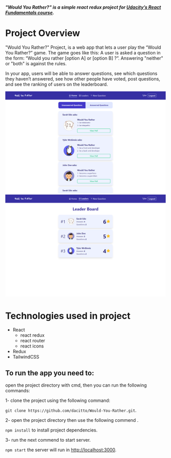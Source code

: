 ##### "Would You Rather?" is a simple react redux project for [Udacity’s React Fundamentals course](https://www.udacity.com/course/react-nanodegree--nd019).

# Project Overview

"Would You Rather?" Project, is a web app that lets a user play the “Would You Rather?” game. The game goes like this: A user is asked a question in the form: “Would you rather [option A] or [option B] ?”. Answering "neither" or "both" is against the rules.

In your app, users will be able to answer questions, see which questions they haven’t answered, see how other people have voted, post questions, and see the ranking of users on the leaderboard.

![](https://github.com/dacitto/Would-You-Rather/blob/main/readme/screenshot1.png)
![](https://github.com/dacitto/Would-You-Rather/blob/main/readme/screenshot2.png)
# Technologies used in project

- React
  - react redux
  - react router
  - react icons
- Redux
- TailwindCSS

## To run the app you need to:

open the project directory with cmd, then you can run the following commands:

1- clone the project using the following command:

`git clone https://github.com/dacitto/Would-You-Rather.git`.

2- open the project directory then use the following commend .

`npm install` to install project dependencies.

3- run the next commend to start server.

`npm start` the server will run in [http://localhost:3000](http://localhost:3000/).
